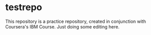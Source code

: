 # testrepo
This repository is a practice repository, created in conjunction with Coursera's IBM Course.
Just doing some editing here.
